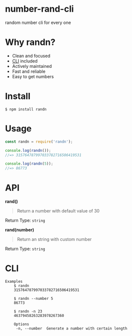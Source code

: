 # number-rand-cli
random number cli for every one
# Why randn?

- Clean and focused
- [CLI](#cli) included
- Actively maintained
- Fast and reliable
- Easy to get numbers

# Install

```
$ npm install randn
```

# Usage

```js
const randn = require('randn');

console.log(randn());
//=> 315764787997033782716506419531

console.log(randn(5));
//=> 86773
```

# API

**rand()**

> Return a number with default value of 30

Return Type: `string`

**rand(number)**

> Return an string with custom number

Return Type: `string`

# CLI

```
Examples
	$ randn
	315764787997033782716506419531

	$ randn --number 5
	86773

	$ randn -n 23
	46379458263283978267360

	Options
	 -n, --number  Generate a number with certain length
```
